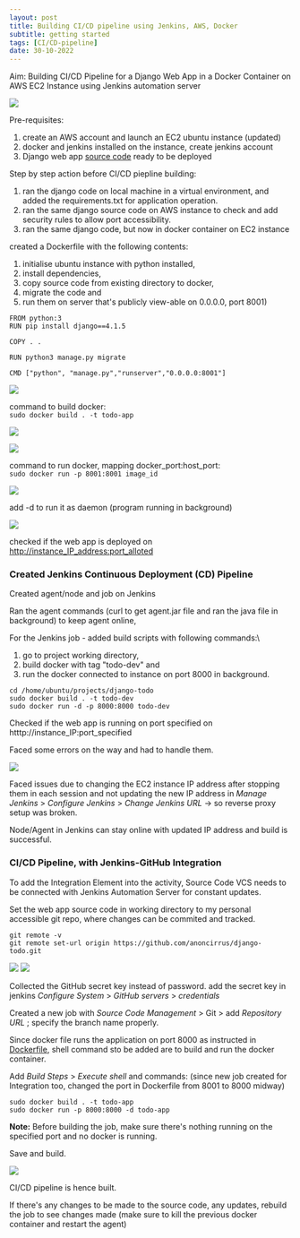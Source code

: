 ```yaml
---
layout: post
title: Building CI/CD pipeline using Jenkins, AWS, Docker 
subtitle: getting started
tags: [CI/CD-pipeline]
date: 30-10-2022 
---
```

Aim: Building CI/CD Pipeline for a Django Web App in a Docker Container on AWS EC2 Instance using Jenkins automation server

![](../../../assets/images/devops_cicd/devops_project.png)

Pre-requisites: 
1. create an AWS account and launch an EC2 ubuntu instance (updated)
2. docker and jenkins installed on the instance, create jenkins account
3. Django web app [source code](https://github.com/shreys7/django-todo) ready to be deployed 

Step by step action before CI/CD piepline building:

1. ran the django code on local machine in a virtual environment, and added the requirements.txt for application operation.
2. ran the same django source code on AWS instance to check and add security rules to allow port accessibility.
3. ran the same django code, but now in docker container on EC2 instance

created a Dockerfile with the following contents:

1. initialise ubuntu instance with python installed, 
2. install dependencies, 
3. copy source code from existing directory to docker, 
4. migrate the code and 
5. run them on server that's publicly view-able on 0.0.0.0, port 8001)

```
FROM python:3 
RUN pip install django==4.1.5

COPY . .

RUN python3 manage.py migrate

CMD ["python", "manage.py","runserver","0.0.0.0:8001"]
```

![](../../../assets/images/devops_cicd/devops_docker.png)

command to build docker:\
`sudo docker build . -t todo-app`

![](../../../assets/images/devops_cicd/devops_proj3.png)

![](../../../assets/images/devops_cicd/devops_proj4.png)

command to run docker, mapping docker_port:host_port:\
`sudo docker run -p 8001:8001 image_id` 

![](../../../assets/images/devops_cicd/devops_proj6.png)

add -d to run it as daemon (program running in background)

![](../../../assets/images/devops_cicd/devops_docker_proj5.png)

checked if the web app is deployed on <u>http://instance_IP_address:port_alloted</u>

### Created Jenkins Continuous Deployment (CD) Pipeline 
Created agent/node and job on Jenkins

Ran the agent commands (curl to get agent.jar file and ran the java file in background) to keep agent online,

For the Jenkins job - added build scripts with following commands:\
1. go to project working directory, 
2. build docker with tag "todo-dev" and 
3. run the docker connected to instance on port 8000 in background.

```
cd /home/ubuntu/projects/django-todo
sudo docker build . -t todo-dev
sudo docker run -d -p 8000:8000 todo-dev
```

Checked if the web app is running on port specified on htttp://instance_IP:port_specified

Faced some errors on the way and had to handle them.

![](../../../assets/images/devops_cicd/error.png)

Faced issues due to changing the EC2 instance IP address after stopping them in each session and not updating the new IP address in *Manage Jenkins* > *Configure Jenkins* >  *Change Jenkins URL* -> so reverse proxy setup was broken. 

Node/Agent in Jenkins can stay online with updated IP address and build is successful. 

### CI/CD Pipeline, with Jenkins-GitHub Integration
To add the Integration Element into the activity, Source Code VCS needs to be connected with Jenkins Automation Server for constant updates.

Set the web app source code in working directory to my personal accessible git repo, where changes can be commited and tracked.

```
git remote -v 
git remote set-url origin https://github.com/anoncirrus/django-todo.git
```

![](../../../assets/images/devops_cicd/m3.png)
![](../../../assets/images/devops_cicd/m2.png)

Collected the GitHub secret key instead of password. add the secret key in jenkins *Configure System* > *GitHub servers* > *credentials* 

Created a new job with *Source Code Management* > Git > add *Repository URL* ; specify the branch name properly.

Since docker file runs the application on port 8000 as instructed in <u>Dockerfile</u>, shell command sto be added are to build and run the docker container.

Add *Build Steps* > *Execute shell* and commands: (since new job created for Integration too, changed the port in Dockerfile from 8001 to 8000 midway)

```
sudo docker build . -t todo-app
sudo docker run -p 8000:8000 -d todo-app
```

**Note:** Before building the job, make sure there's nothing running on the specified port and no docker is running.

Save and build. 

![](../../../assets/images/devops_cicd/proj_success.png)

CI/CD pipeline is hence built. 

If there's any changes to be made to the source code, any updates, rebuild the job to see changes made (make sure to kill the previous docker container and restart the agent)